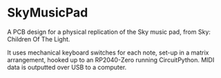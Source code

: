 # SkyMusicPad

A PCB design for a physical replication of the Sky music pad, from Sky: Children Of The Light. 

It uses mechanical keyboard switches for each note, set-up in a matrix arrangement, hooked up to an RP2040-Zero running CircuitPython. MIDI data is outputted over USB to a computer.
